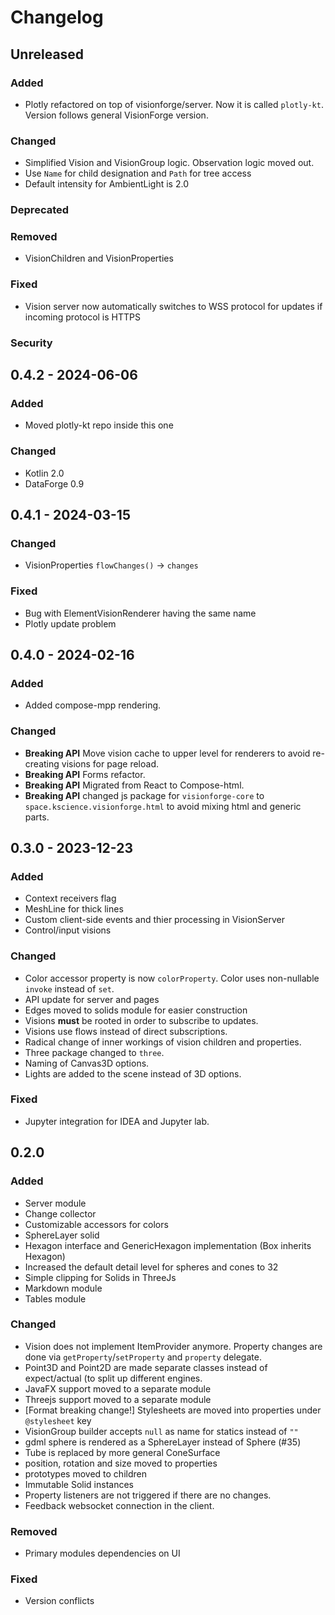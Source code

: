 # Changelog

## Unreleased

### Added
- Plotly refactored on top of visionforge/server. Now it is called `plotly-kt`. Version follows general VisionForge version.

### Changed
- Simplified Vision and VisionGroup logic. Observation logic moved out.
- Use `Name` for child designation and `Path` for tree access
- Default intensity for AmbientLight is 2.0

### Deprecated

### Removed
- VisionChildren and VisionProperties

### Fixed
- Vision server now automatically switches to WSS protocol for updates if incoming protocol is HTTPS

### Security

## 0.4.2 - 2024-06-06

### Added

- Moved plotly-kt repo inside this one

### Changed

- Kotlin 2.0
- DataForge 0.9

## 0.4.1 - 2024-03-15

### Changed

- VisionProperties `flowChanges()` -> `changes`

### Fixed

- Bug with ElementVisionRenderer having the same name
- Plotly update problem

## 0.4.0 - 2024-02-16

### Added

- Added compose-mpp rendering.

### Changed

- **Breaking API** Move vision cache to upper level for renderers to avoid re-creating visions for page reload.
- **Breaking API** Forms refactor.
- **Breaking API** Migrated from React to Compose-html.
- **Breaking API** changed js package for `visionforge-core` to `space.kscience.visionforge.html` to avoid mixing html and generic parts.

## 0.3.0 - 2023-12-23

### Added

- Context receivers flag
- MeshLine for thick lines
- Custom client-side events and thier processing in VisionServer
- Control/input visions

### Changed

- Color accessor property is now `colorProperty`. Color uses non-nullable `invoke` instead of `set`. 
- API update for server and pages
- Edges moved to solids module for easier construction
- Visions **must** be rooted in order to subscribe to updates.
- Visions use flows instead of direct subscriptions.
- Radical change of inner workings of vision children and properties.
- Three package changed to `three`.
- Naming of Canvas3D options.
- Lights are added to the scene instead of 3D options.

### Fixed

- Jupyter integration for IDEA and Jupyter lab.

## 0.2.0

### Added

- Server module
- Change collector
- Customizable accessors for colors
- SphereLayer solid
- Hexagon interface and GenericHexagon implementation (Box inherits Hexagon)
- Increased the default detail level for spheres and cones to 32
- Simple clipping for Solids in ThreeJs
- Markdown module
- Tables module

### Changed

- Vision does not implement ItemProvider anymore. Property changes are done via `getProperty`/`setProperty` and `property` delegate.
- Point3D and Point2D are made separate classes instead of expect/actual (to split up different engines.
- JavaFX support moved to a separate module
- Threejs support moved to a separate module
- \[Format breaking change!\] Stylesheets are moved into properties under `@stylesheet` key
- VisionGroup builder accepts `null` as name for statics instead of `""`
- gdml sphere is rendered as a SphereLayer instead of Sphere (#35)
- Tube is replaced by more general ConeSurface
- position, rotation and size moved to properties
- prototypes moved to children
- Immutable Solid instances
- Property listeners are not triggered if there are no changes.
- Feedback websocket connection in the client.

### Removed

- Primary modules dependencies on UI

### Fixed

- Version conflicts
